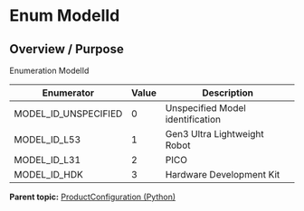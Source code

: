# Enum ModelId

## Overview / Purpose

Enumeration ModelId

|Enumerator|Value|Description|
|----------|-----|-----------|
|MODEL\_ID\_UNSPECIFIED|0|Unspecified Model identification|
|MODEL\_ID\_L53|1|Gen3 Ultra Lightweight Robot|
|MODEL\_ID\_L31|2|PICO|
|MODEL\_ID\_HDK|3|Hardware Development Kit|

**Parent topic:** [ProductConfiguration \(Python\)](../../summary_pages/ProductConfiguration.md)

